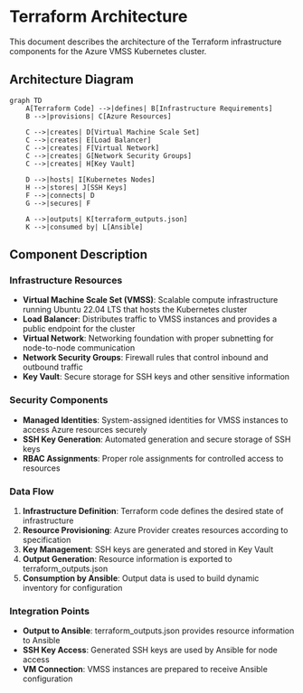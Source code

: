 # Terraform Architecture

This document describes the architecture of the Terraform infrastructure components for the Azure VMSS Kubernetes cluster.

## Architecture Diagram

```mermaid
graph TD
    A[Terraform Code] -->|defines| B[Infrastructure Requirements]
    B -->|provisions| C[Azure Resources]
    
    C -->|creates| D[Virtual Machine Scale Set]
    C -->|creates| E[Load Balancer]
    C -->|creates| F[Virtual Network]
    C -->|creates| G[Network Security Groups]
    C -->|creates| H[Key Vault]
    
    D -->|hosts| I[Kubernetes Nodes]
    H -->|stores| J[SSH Keys]
    F -->|connects| D
    G -->|secures| F
    
    A -->|outputs| K[terraform_outputs.json]
    K -->|consumed by| L[Ansible]
```

## Component Description

### Infrastructure Resources
- **Virtual Machine Scale Set (VMSS)**: Scalable compute infrastructure running Ubuntu 22.04 LTS that hosts the Kubernetes cluster
- **Load Balancer**: Distributes traffic to VMSS instances and provides a public endpoint for the cluster
- **Virtual Network**: Networking foundation with proper subnetting for node-to-node communication
- **Network Security Groups**: Firewall rules that control inbound and outbound traffic
- **Key Vault**: Secure storage for SSH keys and other sensitive information

### Security Components
- **Managed Identities**: System-assigned identities for VMSS instances to access Azure resources securely
- **SSH Key Generation**: Automated generation and secure storage of SSH keys
- **RBAC Assignments**: Proper role assignments for controlled access to resources

### Data Flow
1. **Infrastructure Definition**: Terraform code defines the desired state of infrastructure
2. **Resource Provisioning**: Azure Provider creates resources according to specification
3. **Key Management**: SSH keys are generated and stored in Key Vault
4. **Output Generation**: Resource information is exported to terraform_outputs.json
5. **Consumption by Ansible**: Output data is used to build dynamic inventory for configuration

### Integration Points
- **Output to Ansible**: terraform_outputs.json provides resource information to Ansible
- **SSH Key Access**: Generated SSH keys are used by Ansible for node access
- **VM Connection**: VMSS instances are prepared to receive Ansible configuration